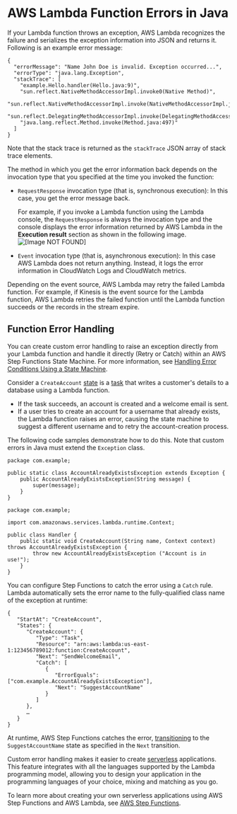 # AWS Lambda Function Errors in Java<a name="java-exceptions"></a>

If your Lambda function throws an exception, AWS Lambda recognizes the failure and serializes the exception information into JSON and returns it\. Following is an example error message:

```
{
  "errorMessage": "Name John Doe is invalid. Exception occurred...",
  "errorType": "java.lang.Exception",
  "stackTrace": [
    "example.Hello.handler(Hello.java:9)",
    "sun.reflect.NativeMethodAccessorImpl.invoke0(Native Method)",
    "sun.reflect.NativeMethodAccessorImpl.invoke(NativeMethodAccessorImpl.java:62)",
    "sun.reflect.DelegatingMethodAccessorImpl.invoke(DelegatingMethodAccessorImpl.java:43)",
    "java.lang.reflect.Method.invoke(Method.java:497)"
  ]
}
```

Note that the stack trace is returned as the `stackTrace` JSON array of stack trace elements\. 

The method in which you get the error information back depends on the invocation type that you specified at the time you invoked the function: 
+ `RequestResponse` invocation type \(that is, synchronous execution\): In this case, you get the error message back\. 

  For example, if you invoke a Lambda function using the Lambda console, the `RequestResponse` is always the invocation type and the console displays the error information returned by AWS Lambda in the **Execution result** section as shown in the following image\.  
![\[Image NOT FOUND\]](http://docs.aws.amazon.com/lambda/latest/dg/images/exception-shown-in-console.png)
+ `Event` invocation type \(that is, asynchronous execution\): In this case AWS Lambda does not return anything\. Instead, it logs the error information in CloudWatch Logs and CloudWatch metrics\.

Depending on the event source, AWS Lambda may retry the failed Lambda function\. For example, if Kinesis is the event source for the Lambda function, AWS Lambda retries the failed function until the Lambda function succeeds or the records in the stream expire\.

## Function Error Handling<a name="java-custom-errors"></a>

You can create custom error handling to raise an exception directly from your Lambda function and handle it directly \(Retry or Catch\) within an AWS Step Functions State Machine\. For more information, see [Handling Error Conditions Using a State Machine](https://docs.aws.amazon.com/step-functions/latest/dg/tutorial-handling-error-conditions.html)\. 

Consider a `CreateAccount` [state](https://docs.aws.amazon.com/step-functions/latest/dg/awl-ref-states.html) is a [task](https://docs.aws.amazon.com/step-functions/latest/dg/awl-ref-states-task.html) that writes a customer's details to a database using a Lambda function\.
+ If the task succeeds, an account is created and a welcome email is sent\.
+ If a user tries to create an account for a username that already exists, the Lambda function raises an error, causing the state machine to suggest a different username and to retry the account\-creation process\.

The following code samples demonstrate how to do this\. Note that custom errors in Java must extend the `Exception` class\.

```
package com.example; 

public static class AccountAlreadyExistsException extends Exception {
    public AccountAlreadyExistsException(String message) {
        super(message);
    }
} 

package com.example; 

import com.amazonaws.services.lambda.runtime.Context;  

public class Handler {
    public static void CreateAccount(String name, Context context) throws AccountAlreadyExistsException {
        throw new AccountAlreadyExistsException ("Account is in use!");
    }
}
```

You can configure Step Functions to catch the error using a `Catch` rule\. Lambda automatically sets the error name to the fully\-qualified class name of the exception at runtime:

```
{
   "StartAt": "CreateAccount",
   "States": {
      "CreateAccount": {
         "Type": "Task",
         "Resource": "arn:aws:lambda:us-east-1:123456789012:function:CreateAccount",
         "Next": "SendWelcomeEmail",
         "Catch": [
            {
               "ErrorEquals": ["com.example.AccountAlreadyExistsException"],
               "Next": "SuggestAccountName"
            }
         ]
      },
      …
   }
}
```

At runtime, AWS Step Functions catches the error, [transitioning](https://docs.aws.amazon.com/step-functions/latest/dg/concepts-transitions.html) to the `SuggestAccountName` state as specified in the `Next` transition\.

Custom error handling makes it easier to create [serverless](https://aws.amazon.com/serverless) applications\. This feature integrates with all the languages supported by the Lambda programming model, allowing you to design your application in the programming languages of your choice, mixing and matching as you go\.

To learn more about creating your own serverless applications using AWS Step Functions and AWS Lambda, see [AWS Step Functions](https://aws.amazon.com/step-functions/)\. 